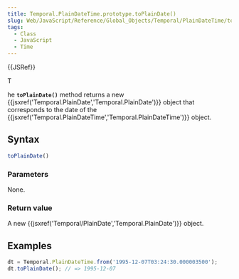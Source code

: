 ```yaml
---
title: Temporal.PlainDateTime.prototype.toPlainDate()
slug: Web/JavaScript/Reference/Global_Objects/Temporal/PlainDateTime/toPlainDate
tags:
  - Class
  - JavaScript
  - Time
---
```

{{JSRef}}

T

he **`toPlainDate()`** method returns a new
{{jsxref('Temporal.PlainDate','Temporal.PlainDate')}} object
that corresponds to the date of the
{{jsxref('Temporal.PlainDateTime','Temporal.PlainDateTime')}}
object.

## Syntax

```js
toPlainDate()
```

### Parameters

None.

### Return value

A new {{jsxref('Temporal/PlainDate','Temporal.PlainDate')}}
object.

## Examples

```js
dt = Temporal.PlainDateTime.from('1995-12-07T03:24:30.000003500');
dt.toPlainDate(); // => 1995-12-07
```
